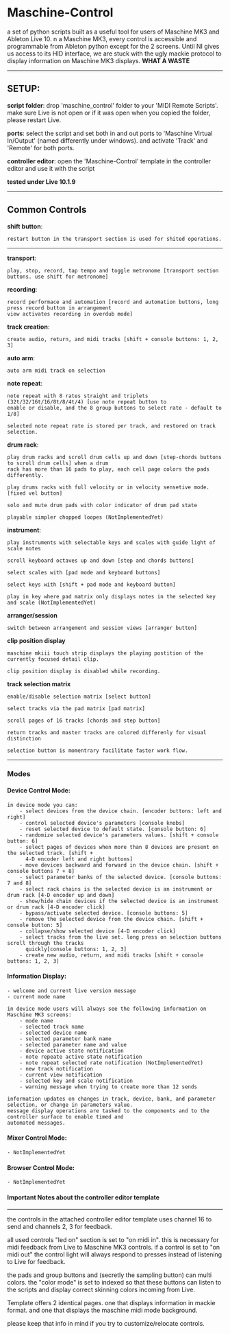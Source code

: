 # Maschine-Control

a set of python scripts built as a useful tool for users of Maschine MK3 and Ableton Live 10.
n a Maschine MK3, every control is accessible and programmable from Ableton python except for
the 2 screens. Until NI gives us access to its HID interface, we are stuck with the ugly mackie
protocol to display information on Maschine MK3 displays. __WHAT A WASTE__

---

## SETUP:

__script folder__: drop 'maschine_control' folder to your 'MIDI Remote Scripts'. make sure Live
is not open or if it was open when you copied the folder, please restart Live.


__ports__: select the script and set both in and out ports to 'Maschine Virtual In/Output' (named
differently under windows). and activate  'Track' and 'Remote' for both ports.

__controller editor__: open the 'Maschine-Control' template in the controller editor and use it
with the script


__tested under Live 10.1.9__

---

## Common Controls

__shift button__: 
    
    restart button in the transport section is used for shited operations.  

---
__transport__:  
        
    play, stop, record, tap tempo and toggle metronome [transport section buttons. use shift for metronome]

__recording__:

    record performace and automation [record and automation buttons, long press record button in arrangement 
    view activates recording in overdub mode]

__track creation__:
    
    create audio, return, and midi tracks [shift + console buttons: 1, 2, 3]

__auto arm__:

    auto arm midi track on selection

__note repeat__:

    note repeat with 8 rates straight and triplets (32t/32/16t/16/8t/8/4t/4) [use note repeat button to 
    enable or disable, and the 8 group buttons to select rate - default to 1/8]

    selected note repeat rate is stored per track, and restored on track selection.

__drum rack__:

    play drum racks and scroll drum cells up and down [step-chords buttons to scroll drum cells] when a drum 
    rack has more than 16 pads to play, each cell page colors the pads differently.

    play drums racks with full velocity or in velocity sensetive mode. [fixed vel button]

    solo and mute drum pads with color indicator of drum pad state

    playable simpler chopped loopes (NotImplementedYet)


__instrument__:

    play instruments with selectable keys and scales with guide light of scale notes
    
    scroll keyboard octaves up and down [step and chords buttons]

    select scales with [pad mode and keyboard buttons]

    select keys with [shift + pad mode and keyboard button]
    
    play in key where pad matrix only displays notes in the selected key and scale (NotImplementedYet)

__arranger/session__
    
    switch between arrangement and session views [arranger button]
    
__clip position display__

    maschine mkiii touch strip displays the playing postition of the currently focused detail clip.
    
    clip position display is disabled while recording.

__track selection matrix__

    enable/disable selection matrix [select button]
    
    select tracks via the pad matrix [pad matrix]
    
    scroll pages of 16 tracks [chords and step button]
    
    return tracks and master tracks are colored differenly for visual distinction

    selection button is momentrary facilitate faster work flow.

---

### Modes

#### Device Control Mode:
    in device mode you can:
        - select devices from the device chain. [encoder buttons: left and right]
        - control selected device's parameters [console knobs]
        - reset selected device to default state. [console button: 6]
        - randomize selected device's parameters values. [shift + console button: 6]
        - select pages of devices when more than 8 devices are present on the selected track. [shift +
          4-D encoder left and right buttons]
        - move devices backward and forward in the device chain. [shift + console buttons 7 + 8]
        - select parameter banks of the selected device. [console buttons: 7 and 8]
        - select rack chains is the selected device is an instrument or drum rack [4-D encoder up and down]
        - show/hide chain devices if the selected device is an instrument or drum rack [4-D encoder click]
        - bypass/activate selected device. [console buttons: 5]
        - remove the selected device from the device chain. [shift + console button: 5]
        - collapse/show selected device [4-D encoder click]
        - select tracks from the live set. long press on selection buttons scroll through the tracks 
          quickly[console buttons: 1, 2, 3]
        - create new audio, return, and midi tracks [shift + console buttons: 1, 2, 3]


#### Information Display:

    - welcome and current live version message
    - current mode name
      
    in device mode users will always see the following information on Maschine MK3 screens:
        - mode name
        - selected track name
        - selected device name
        - selected parameter bank name
        - selected parameter name and value
        - device active state notification
        - note repeate active state notification
        - note repeat selected rate notification (NotImplementedYet)
        - new track notification
        - current view notification
        - selected key and scale notification
        - warning message when trying to create more than 12 sends

    information updates on changes in track, device, bank, and parameter selection, or change in parameters value. 
    message display operations are tasked to the components and to the controller surface to enable timed and
    automated messages.

#### Mixer Control Mode:
    
    - NotImplementedYet

#### Browser Control Mode:

    - NotImplementedYet

#### Important Notes about the controller editor template
---

the controls in the attached controller editor template uses channel 16 to send and channels 2, 3 for
feedback.

all used controls "led on" section is set to "on midi in". this is necessary for midi feedback from Live
to Maschine MK3 controls. if a control is set to "on midi out" the control light will always respond to
presses instead of listening to Live for feedback.

the pads and group buttons and (secretly the sampling button) can multi colors. the "color mode" is set
to indexed so that these buttons can listen to the scripts and display correct skinning colors incoming
from Live.

Template offers 2 identical pages. one that displays information in mackie format. and one that displays
the maschine midi mode background.

please keep that info in mind if you try to customize/relocate controls.